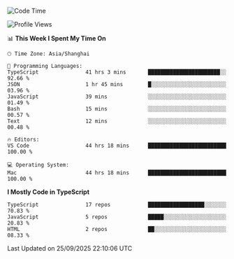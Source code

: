 <!--START_SECTION:waka-->
![Code Time](http://img.shields.io/badge/Code%20Time-8%2C380%20hrs%2045%20mins-blue)

![Profile Views](http://img.shields.io/badge/Profile%20Views-7-blue)

📊 **This Week I Spent My Time On** 

```text
🕑︎ Time Zone: Asia/Shanghai

💬 Programming Languages: 
TypeScript               41 hrs 3 mins       ███████████████████████░░   92.66 % 
JSON                     1 hr 45 mins        █░░░░░░░░░░░░░░░░░░░░░░░░   03.96 % 
JavaScript               39 mins             ░░░░░░░░░░░░░░░░░░░░░░░░░   01.49 % 
Bash                     15 mins             ░░░░░░░░░░░░░░░░░░░░░░░░░   00.57 % 
Text                     12 mins             ░░░░░░░░░░░░░░░░░░░░░░░░░   00.48 % 

🔥 Editors: 
VS Code                  44 hrs 18 mins      █████████████████████████   100.00 % 

💻 Operating System: 
Mac                      44 hrs 18 mins      █████████████████████████   100.00 % 
```

**I Mostly Code in TypeScript** 

```text
TypeScript               17 repos            ██████████████████░░░░░░░   70.83 % 
JavaScript               5 repos             █████░░░░░░░░░░░░░░░░░░░░   20.83 % 
HTML                     2 repos             ██░░░░░░░░░░░░░░░░░░░░░░░   08.33 % 
```




 Last Updated on 25/09/2025 22:10:06 UTC
<!--END_SECTION:waka-->
